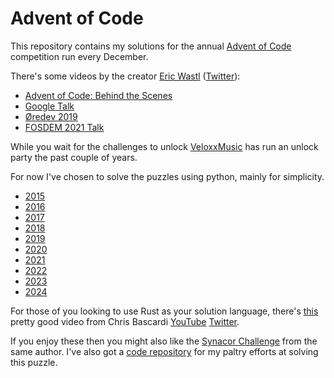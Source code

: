 # Advent of Code

This repository contains my solutions for the annual [Advent of Code](https://adventofcode.com)
competition run every December.

There's some videos by the creator [Eric Wastl](http://was.tl/) ([Twitter](https://twitter.com/ericwastl)):

  * [Advent of Code: Behind the Scenes](https://www.youtube.com/watch?v=_oNOTknRTSU)
  * [Google Talk](https://www.youtube.com/watch?v=Mb8WwKS6ajk)
  * [Øredev 2019](https://www.youtube.com/watch?v=bS9882S0ZHs)
  * [FOSDEM 2021 Talk](https://www.youtube.com/watch?v=Phe-avmhDts)

While you wait for the challenges to unlock [VeloxxMusic](https://www.twitch.tv/veloxxmusic) has run an unlock party the past couple of years.

For now I've chosen to solve the puzzles using python, mainly for simplicity.

  * [2015](./2015/README.md)
  * [2016](./2016/README.md)
  * [2017](./2017/README.md)
  * [2018](./2018/README.md)
  * [2019](./2019/README.md)
  * [2020](./2020/README.md)
  * [2021](./2021/README.md)
  * [2022](./2022/README.md)
  * [2023](./2023/README.md)
  * [2024](./2024/README.md)

For those of you looking to use Rust as your solution language, there's [this](https://www.youtube.com/watch?v=fEQv-cqzbPg) pretty good video from Chris Bascardi [YouTube](https://www.youtube.com/@chrisbiscardi) [Twitter](https://twitter.com/chrisbiscardi).

If you enjoy these then you might also like the [Synacor Challenge](https://challenge.synacor.com/) from
the same author. I've also got a [code repository](https://github.com/rvaughan/synacor-challenge) for my paltry efforts at solving this puzzle.

